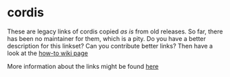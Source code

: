 
cordis
==============

These are legacy links of cordis copied *as is* from  old releases.
So far, there has been no maintainer for them, which is a pity.
Do you have a better description for this linkset? Can you contribute better links?
Then have a look at the [how-to wiki page](https://github.com/dbpedia/links/wiki/How-To-Contribute-Links-to-DBpedia)  

More information about the links might be found [here](http://www4.wiwiss.fu-berlin.de)
